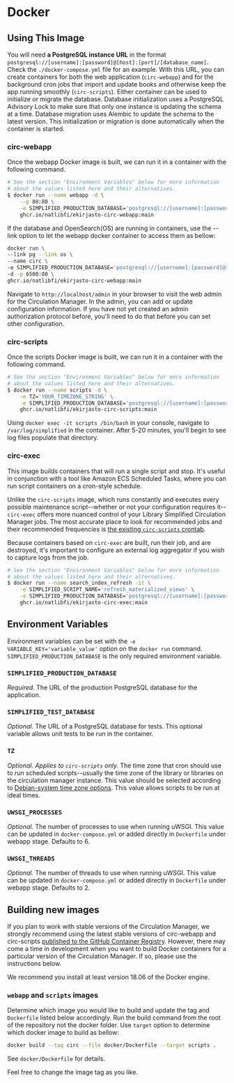 # Docker

## Using This Image

You will need **a PostgreSQL instance URL** in the format
`postgresql://[username]:[password]@[host]:[port]/[database_name]`. Check the `./docker-compose.yml` file for an example.
With this URL, you can create containers for both the web application (`circ-webapp`) and for the background cron jobs
that import and update books and otherwise keep the app running smoothly (`circ-scripts`). Either container can be used
to initialize or migrate the database. Database initialization uses a PostgreSQL Advisory Lock to make sure that only
one instance is updating the schema at a time. Database migration uses Alembic to update the schema to the latest
version. This initialization or migration is done automatically when the container is started.

### circ-webapp

Once the webapp Docker image is built, we can run it in a container with the following command.

```sh
# See the section "Environment Variables" below for more information
# about the values listed here and their alternatives.
$ docker run --name webapp -d \
    --p 80:80 \
    -e SIMPLIFIED_PRODUCTION_DATABASE='postgresql://[username]:[password]@[host]:[port]/[database_name]' \
    ghcr.io/natlibfi/ekirjasto-circ-webapp:main
```

If the database and OpenSearch(OS) are running in containers, use the --link option to let the webapp docker container
to access them as bellow:

```sh
docker run \
--link pg --link os \
--name circ \
-e SIMPLIFIED_PRODUCTION_DATABASE='postgresql://[username]:[password]@[host]:[port]/[database_name]' \
-d -p 6500:80 \
ghcr.io/natlibfi/ekirjasto-circ-webapp:main
```

Navigate to `http://localhost/admin` in your browser to visit the web admin for the Circulation Manager. In the admin,
you can add or update configuration information. If you have not yet created an admin authorization protocol before,
you'll need to do that before you can set other configuration.

### circ-scripts

Once the scripts Docker image is built, we can run it in a container with the following command.

```sh
# See the section "Environment Variables" below for more information
# about the values listed here and their alternatives.
$ docker run --name scripts -d \
    -e TZ='YOUR_TIMEZONE_STRING' \
    -e SIMPLIFIED_PRODUCTION_DATABASE='postgresql://[username]:[password]@[host]:[port]/[database_name]' \
    ghcr.io/natlibfi/ekirjasto-circ-scripts:main
```

Using `docker exec -it scripts /bin/bash` in your console, navigate to `/var/log/simplified` in the container. After
5-20 minutes, you'll begin to see log files populate that directory.

### circ-exec

This image builds containers that will run a single script and stop. It's useful in conjunction with a tool like Amazon
ECS Scheduled Tasks, where you can run script containers on a cron-style schedule.

Unlike the `circ-scripts` image, which runs constantly and executes every possible maintenance script--whether or not
your configuration requires it--`circ-exec` offers more nuanced control of your Library Simplified Circulation Manager
jobs. The most accurate place to look for recommended jobs and their recommended frequencies is
[the existing `circ-scripts` crontab](https://github.com/NYPL-Simplified/circulation/blob/main/docker/services/simplified_crontab).

Because containers based on `circ-exec` are built, run their job, and are destroyed, it's important to configure an
external log aggregator if you wish to capture logs from the job.

```sh
# See the section "Environment Variables" below for more information
# about the values listed here and their alternatives.
$ docker run --name search_index_refresh -it \
    -e SIMPLIFIED_SCRIPT_NAME='refresh_materialized_views' \
    -e SIMPLIFIED_PRODUCTION_DATABASE='postgresql://[username]:[password]@[host]:[port]/[database_name]' \
    ghcr.io/natlibfi/ekirjasto-circ-exec:main
```

## Environment Variables

Environment variables can be set with the `-e VARIABLE_KEY='variable_value'` option on the `docker run` command.
`SIMPLIFIED_PRODUCTION_DATABASE` is the only required environment variable.

### `SIMPLIFIED_PRODUCTION_DATABASE`

_Required._ The URL of the production PostgreSQL database for the application.

### `SIMPLIFIED_TEST_DATABASE`

_Optional._ The URL of a PostgreSQL database for tests. This optional variable allows unit tests to be run in the
container.

### `TZ`

_Optional. Applies to `circ-scripts` only._ The time zone that cron should use to run scheduled scripts--usually the
time zone of the library or libraries on the circulation manager instance. This value should be selected according to
[Debian-system time zone options](https://en.wikipedia.org/wiki/List_of_tz_database_time_zones).
This value allows scripts to be run at ideal times.

### `UWSGI_PROCESSES`

_Optional._ The number of processes to use when running uWSGI. This value can be updated in `docker-compose.yml` or
added directly in `Dockerfile` under webapp stage. Defaults to 6.

### `UWSGI_THREADS`

_Optional._ The number of threads to use when running uWSGI. This value can be updated in `docker-compose.yml` or added
directly in `Dockerfile` under webapp stage. Defaults to 2.

## Building new images

If you plan to work with stable versions of the Circulation Manager, we strongly recommend using the latest stable
versions of circ-webapp and circ-scripts
[published to the GitHub Container Registry](https://github.com/orgs/NatLibFi/packages?repo_name=circulation).
However, there may come a time in development when you want to build Docker containers for a particular version of the
Circulation Manager. If so, please use the instructions below.

We recommend you install at least version 18.06 of the Docker engine.

### `webapp` and `scripts` images

Determine which image you would like to build and update the tag and `Dockerfile` listed below accordingly. Run the
build command from the root of the repository not the docker folder. Use `target` option to determine which docker
image to build as bellow:

```sh
docker build --tag circ --file docker/Dockerfile --target scripts .
```

See `docker/Dockerfile` for details.

Feel free to change the image tag as you like.

